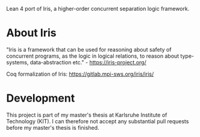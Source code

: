 Lean 4 port of Iris, a higher-order concurrent separation logic framework.

# About Iris

"Iris is a framework that can be used for reasoning about safety of concurrent programs, as the logic in logical relations, to reason about type-systems, data-abstraction etc." - https://iris-project.org/

Coq formalization of Iris: https://gitlab.mpi-sws.org/iris/iris/

# Development

This project is part of my master's thesis at Karlsruhe Institute of Technology (KIT). I can therefore not accept any substantial pull requests before my master's thesis is finished.
